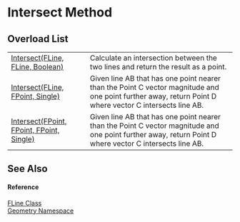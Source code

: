 # Intersect Method


## Overload List
<table>
<tr>
<td><a href="a3d2409d-e2b5-a55d-ee70-79821de8089e.md">Intersect(FLine, FLine, Boolean)</a></td>
<td>Calculate an intersection between the two lines and return the result as a point.</td></tr>
<tr>
<td><a href="99a3fae8-2648-a8a8-113c-fddec640bbf6.md">Intersect(FLine, FPoint, Single)</a></td>
<td>Given line AB that has one point nearer than the Point C vector magnitude and one point further away, return Point D where vector C intersects line AB.</td></tr>
<tr>
<td><a href="e602bc43-9f8c-c27d-6ef6-5a941ecb30ba.md">Intersect(FPoint, FPoint, FPoint, Single)</a></td>
<td>Given line AB that has one point nearer than the Point C vector magnitude and one point further away, return Point D where vector C intersects line AB.</td></tr>
</table>

## See Also


#### Reference
<a href="99e8edd0-3bcb-d1f2-0683-cf53bac524c7.md">FLine Class</a>  
<a href="eb409b48-e279-bdb4-daf3-3196b72d55a2.md">Geometry Namespace</a>  
